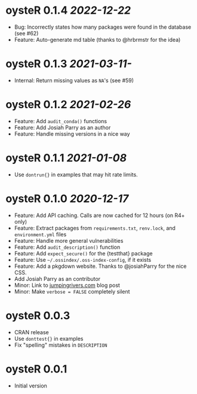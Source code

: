 # oysteR 0.1.4 _2022-12-22_
  * Bug: Incorrectly states how many packages were found in the database (see #62)
  * Feature: Auto-generate md table (thanks to @hrbrmstr for the idea)

# oysteR 0.1.3 _2021-03-11-_
  * Internal: Return missing values as `NA`'s (see #59)

# oysteR 0.1.2 _2021-02-26_
  * Feature: Add `audit_conda()` functions
  * Feature: Add Josiah Parry as an author
  * Feature: Handle missing versions in a nice way

# oysteR 0.1.1 _2021-01-08_
  * Use `dontrun{}` in examples that may hit rate limits.

# oysteR 0.1.0 _2020-12-17_
  * Feature: Add API caching. Calls are now cached for 12 hours (on R4+ only)
  * Feature: Extract packages from `requirements.txt`, `renv.lock`, and `environment.yml` files
  * Feature: Handle more general vulnerabilities
  * Feature: Add `audit_description()` function
  * Feature: Add `expect_secure()` for the {testthat} package
  * Feature: Use `~/.ossindex/.oss-index-config`, if it exists
  * Feature: Add a pkgdown website. Thanks to @josiahParry for the nice CSS.
  * Add Josiah Parry as an contributor
  * Minor: Link to [jumpingrivers.com](https://www.jumpingrivers.com) blog post
  * Minor: Make `verbose = FALSE` completely silent

# oysteR 0.0.3
  * CRAN release
  * Use `donttest{}` in examples
  * Fix "spelling" mistakes in `DESCRIPTION`

# oysteR 0.0.1
  * Initial version
